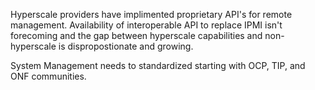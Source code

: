 Hyperscale providers have implimented proprietary API's for remote management.   Availability of interoperable API to replace IPMI isn't forecoming and the gap between hyperscale capabilities and non-hyperscale is dispropostionate and growing.   

System Management needs to standardized starting with OCP, TIP, and ONF communities.